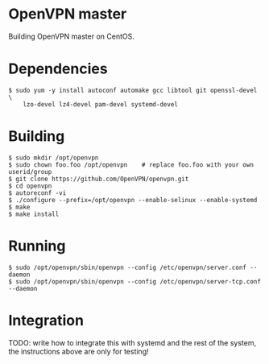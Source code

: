 # OpenVPN master

Building OpenVPN master on CentOS.

# Dependencies

    $ sudo yum -y install autoconf automake gcc libtool git openssl-devel \
        lzo-devel lz4-devel pam-devel systemd-devel

# Building

    $ sudo mkdir /opt/openvpn
    $ sudo chown foo.foo /opt/openvpn    # replace foo.foo with your own userid/group
    $ git clone https://github.com/OpenVPN/openvpn.git
    $ cd openvpn
    $ autoreconf -vi
    $ ./configure --prefix=/opt/openvpn --enable-selinux --enable-systemd
    $ make
    $ make install

# Running

    $ sudo /opt/openvpn/sbin/openvpn --config /etc/openvpn/server.conf --daemon
    $ sudo /opt/openvpn/sbin/openvpn --config /etc/openvpn/server-tcp.conf --daemon

# Integration

TODO: write how to integrate this with systemd and the rest of the system, the
instructions above are only for testing!
